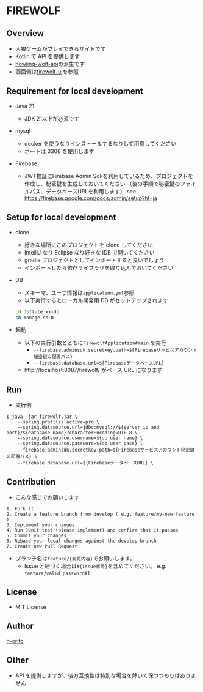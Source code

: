 # FIREWOLF

## Overview

- 人狼ゲームがプレイできるサイトです
- Kotlin で API を提供します
- [howling-wolf-api](https://github.com/h-orito/howling-wolf-api)の派生です
- 画面側は[firewolf-ui](https://github.com/h-orito/firewolf-ui)を参照

## Requirement for local development

- Java 21

    - JDK 21以上が必須です

- mysql

    - docker を使うなりインストールするなりして用意してください
    - ポートは 3306 を使用します

- Firebase

    - JWT検証にFirebase Admin Sdkを利用しているため、プロジェクトを作成し、秘密鍵を生成しておいてください （後の手順で秘密鍵のファイルパス、データベースURLを利用します）
      see https://firebase.google.com/docs/admin/setup?hl=ja

## Setup for local development

- clone

    - 好きな場所にこのプロジェクトを clone してください
    - IntelliJ なり Eclipse なり好きな IDE で開いてください
    - gradle プロジェクトとしてインポートすると良いでしょう
    - インポートしたら依存ライブラリを取り込んでおいてください

* DB

    - スキーマ、ユーザ情報は`application.yml`参照
    - 以下実行するとローカル開発用 DB がセットアップされます

  ```bash
  cd dbflute_xxxdb
  sh manage.sh 0
  ```

* 起動

    - 以下の実行引数とともに`FirewolfApplication#main` を実行
        - `--firebase.adminsdk.secretkey.path=${Firebaseサービスアカウント秘密鍵の配置パス}`
        - `--firebase.database.url=${FirebaseデータベースURL}`
    - http://localhost:8087/firewolf/ がベース URL になります

## Run

- 実行例

```
$ java -jar firewolf.jar \
	--spring.profiles.active=prd \
	--spring.datasource.url=jdbc:mysql://${server ip and port}/${database name}?characterEncoding=UTF-8 \
	--spring.datasource.username=${db user name} \
	--spring.datasource.password=${db user pass} \
	--firebase.adminsdk.secretkey.path=${Firebaseサービスアカウント秘密鍵の配置パス} \
	--firebase.database.url=${FirebaseデータベースURL} \
```

## Contribution

- こんな感じでお願いします

```
1. Fork it
2. Create a feature branch from develop ( e.g. feature/my-new-feature )
3. Implement your changes
4. Run JUnit test (please implement) and confirm that it passes
5. Commit your changes
6. Rebase your local changes against the develop branch
7. Create new Pull Request
```

- ブランチ名は`feature/{変更内容}`でお願いします。
    - Issue と紐づく場合は`#{Issue番号}`を含めてください。 e.g. `feature/valid_password#1`

## License

- MIT License

## Author

[h-orito](https://github.com/h-orito)

## Other

- API を提供しますが、後方互換性は特別な場合を除いて保つつもりはありません
